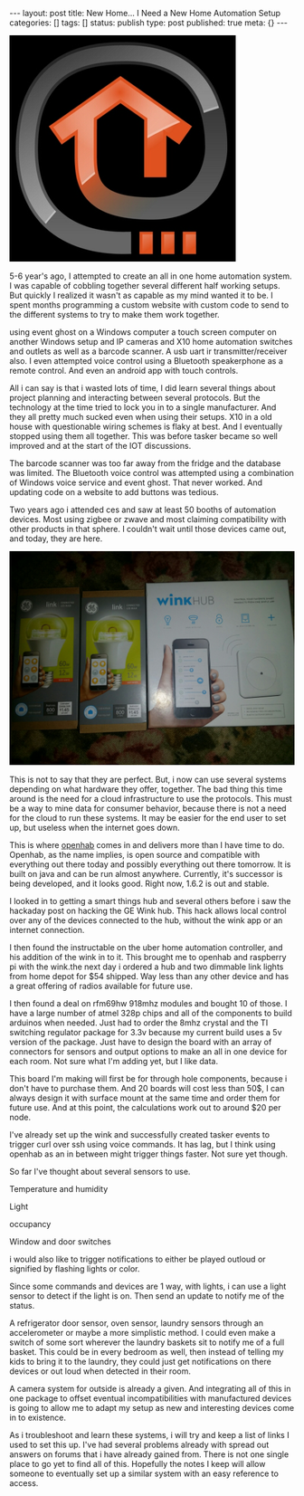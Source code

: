 \--- layout: post title: New Home... I Need a New Home Automation Setup
categories: [] tags: [] status: publish type: post published: true meta: {}
\---

![upload.png](/assets/img/upload.png)

5-6 year's ago, I attempted to create an all in one home automation system. I
was capable of cobbling together several different half working setups. But
quickly I realized it wasn't as capable as my mind wanted it to be. I spent
months programming a custom website with custom code to send to the different
systems to try to make them work together.

using event ghost on a Windows computer a touch screen computer on another
Windows setup and IP cameras and X10 home automation switches and outlets as
well as a barcode scanner. A usb uart ir transmitter/receiver also. I even
attempted voice control using a Bluetooth speakerphone as a remote control.
And even an android app with touch controls.

All i can say is that i wasted lots of time, I did learn several things about
project planning and interacting between several protocols. But the technology
at the time tried to lock you in to a single manufacturer. And they all pretty
much sucked even when using their setups. X10 in a old house with questionable
wiring schemes is flaky at best. And I eventually stopped using them all
together. This was before tasker became so well improved and at the start of
the IOT discussions.

The barcode scanner was too far away from the fridge and the database was
limited. The Bluetooth voice control was attempted using a combination of
Windows voice service and event ghost. That never worked. And updating code on
a website to add buttons was tedious.

Two years ago i attended ces and saw at least 50 booths of automation devices.
Most using zigbee or zwave and most claiming compatibility with other products
in that sphere. I couldn't wait until those devices came out, and today, they
are here.

![upload.jpeg](/assets/img/upload.jpeg)

This is not to say that they are perfect. But, i now can use several systems
depending on what hardware they offer, together. The bad thing this time
around is the need for a cloud infrastructure to use the protocols. This must
be a way to mine data for consumer behavior, because there is not a need for
the cloud to run these systems. It may be easier for the end user to set up,
but useless when the internet goes down.

This is where [openhab](http://openhab.org) comes in and delivers more than I
have time to do. Openhab, as the name implies, is open source and compatible
with everything out there today and possibly everything out there tomorrow. It
is built on java and can be run almost anywhere. Currently, it's successor is
being developed, and it looks good. Right now, 1.6.2 is out and stable.

I looked in to getting a smart things hub and several others before i saw the
hackaday post on hacking the GE Wink hub. This hack allows local control over
any of the devices connected to the hub, without the wink app or an internet
connection.

I then found the instructable on the uber home automation controller, and his
addition of the wink in to it. This brought me to openhab and raspberry pi
with the wink.the next day i ordered a hub and two dimmable link lights from
home depot for $54 shipped. Way less than any other device and has a great
offering of radios available for future use.

I then found a deal on rfm69hw 918mhz modules and bought 10 of those. I have a
large number of atmel 328p chips and all of the components to build arduinos
when needed. Just had to order the 8mhz crystal and the TI switching regulator
package for 3.3v because my current build uses a 5v version of the package.
Just have to design the board with an array of connectors for sensors and
output options to make an all in one device for each room. Not sure what I'm
adding yet, but I like data.

This board I'm making will first be for through hole components, because i
don't have to purchase them. And 20 boards will cost less than 50$, I can
always design it with surface mount at the same time and order them for future
use. And at this point, the calculations work out to around $20 per node.

I've already set up the wink and successfully created tasker events to trigger
curl over ssh using voice commands. It has lag, but I think using openhab as
an in between might trigger things faster. Not sure yet though.

So far I've thought about several sensors to use.

Temperature and humidity

Light

occupancy

Window and door switches

i would also like to trigger notifications to either be played outloud or
signified by flashing lights or color.

Since some commands and devices are 1 way, with lights, i can use a light
sensor to detect if the light is on. Then send an update to notify me of the
status.

A refrigerator door sensor, oven sensor, laundry sensors through an
accelerometer or maybe a more simplistic method. I could even make a switch of
some sort wherever the laundry baskets sit to notify me of a full basket. This
could be in every bedroom as well, then instead of telling my kids to bring it
to the laundry, they could just get notifications on there devices or out loud
when detected in their room.

A camera system for outside is already a given. And integrating all of this in
one package to offset eventual incompatibilities with manufactured devices is
going to allow me to adapt my setup as new and interesting devices come in to
existence.

As i troubleshoot and learn these systems, i will try and keep a list of links
I used to set this up. I've had several problems already with spread out
answers on forums that i have already gained from. There is not one single
place to go yet to find all of this. Hopefully the notes I keep will allow
someone to eventually set up a similar system with an easy reference to
access.

